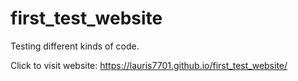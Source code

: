 # first_test_website
Testing different kinds of code. 


Click to visit website: https://lauris7701.github.io/first_test_website/

